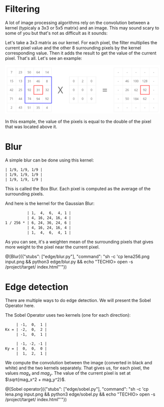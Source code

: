 # Filtering

A lot of image processing algorithms rely on the convolution between a kernel (typicaly a 3x3 or 5x5 matrix) and an image. This may sound scary to some of you but that's not as difficult as it sounds:

Let's take a 3x3 matrix as our kernel. For each pixel, the filter multiplies the current pixel value and the other 8 surrounding pixels by the kernel corresponding value. Then it adds the result to get the value of the current pixel. That's all. Let's see an example:

![Matrix convolution](convolution.png)

In this example, the value of the pixels is equal to the double of the pixel that was located above it.

# Blur

A simple blur can be done using this kernel: 

```
| 1/9, 1/9, 1/9 |
| 1/9, 1/9, 1/9 |
| 1/9, 1/9, 1/9 |
```

This is called the Box Blur. Each pixel is computed as the average of the surrounding pixels.

And here is the kernel for the Gaussian Blur:

```
          | 1,  4,  6,  4, 1 |
          | 4, 16, 24, 16, 4 |
1 / 256 * | 6, 24, 36, 24, 6 |
          | 4, 16, 24, 16, 4 |
          | 1,  4,  6,  4, 1 |
```
As you can see, it's a weighten mean of the surrounding pixels that gives more weight to the pixel near the current pixel.

@[Blur]({"stubs": ["edge/blur.py"], "command": "sh -c 'cp lena256.png input.png && python3 edge/blur.py && echo \"TECHIO> open -s /project/target/ index.html\"'"})

# Edge detection

There are multiple ways to do edge detection. We will present the Sobel Operator here.

The Sobel Operator uses two kernels (one for each direction):

```
     | -1,  0,  1 |
Kx = | -2,  0,  2 |
     | -1,  0,  1 |
```

```
     | -1, -2, -1 |
Ky = |  0,  0,  0 |
     |  1,  2,  1 |
```

We compute the convolution between the image (converted in black and white) and the two kernels separately. That gives us, for each pixel, the values $`mag_x`$ and $`mag_y`$. The value of the current pixel is set at $`\sqrt{mag_x^2 + mag_y^2}`$.

@[Sobel operator]({"stubs": ["edge/sobel.py"], "command": "sh -c 'cp lena.png input.png && python3 edge/sobel.py && echo \"TECHIO> open -s /project/target/ index.html\"'"})
